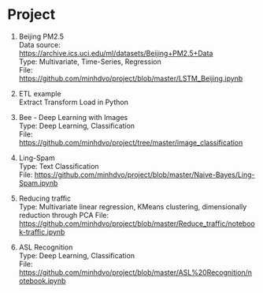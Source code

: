 # Project

1. Beijing PM2.5 <br>
Data source: https://archive.ics.uci.edu/ml/datasets/Beijing+PM2.5+Data <br>
Type: Multivariate, Time-Series, Regression <br>
File: https://github.com/minhdvo/project/blob/master/LSTM_Beijing.ipynb <br>

2. ETL example <br>
Extract Transform Load in Python

3. Bee - Deep Learning with Images <br>
Type: Deep Learning, Classification <br>
File: https://github.com/minhdvo/project/tree/master/image_classification

4. Ling-Spam <br>
Type: Text Classification <br>
File: https://github.com/minhdvo/project/blob/master/Naive-Bayes/Ling-Spam.ipynb

5. Reducing traffic <br>
Type: Multivariate linear regression, KMeans clustering, dimensionally reduction through PCA
File: https://github.com/minhdvo/project/blob/master/Reduce_traffic/notebook-traffic.ipynb

6. ASL Recognition <br>
Type: Deep Learning, Classification <br>
File: https://github.com/minhdvo/project/blob/master/ASL%20Recognition/notebook.ipynb
